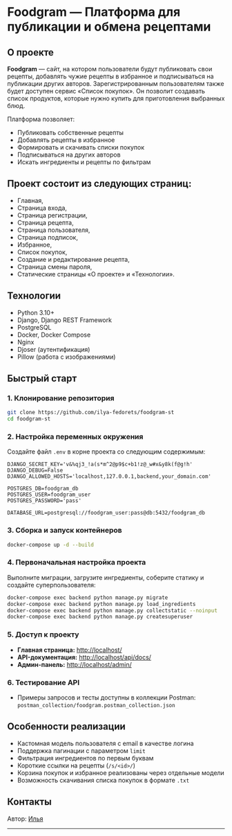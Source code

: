 # Foodgram — Платформа для публикации и обмена рецептами

## О проекте

**Foodgram** — сайт, на котором пользователи будут публиковать свои рецепты, добавлять чужие рецепты в избранное и подписываться на публикации других авторов. Зарегистрированным пользователям также будет доступен сервис «Список покупок». Он позволит создавать список продуктов, которые нужно купить для приготовления выбранных блюд.

Платформа позволяет:
- Публиковать собственные рецепты
- Добавлять рецепты в избранное
- Формировать и скачивать списки покупок
- Подписываться на других авторов
- Искать ингредиенты и рецепты по фильтрам

## Проект состоит из следующих страниц:
- Главная,
- Страница входа,
- Страница регистрации,
- Страница рецепта,
- Страница пользователя,
- Страница подписок,
- Избранное,
- Список покупок,
- Создание и редактирование рецепта,
- Страница смены пароля,
- Статические страницы «О проекте» и «Технологии».

## Технологии

- Python 3.10+
- Django, Django REST Framework
- PostgreSQL
- Docker, Docker Compose
- Nginx
- Djoser (аутентификация)
- Pillow (работа с изображениями)

## Быстрый старт

### 1. Клонирование репозитория

```sh
git clone https://github.com/ilya-fedorets/foodgram-st
cd foodgram-st
```

### 2. Настройка переменных окружения

Создайте файл `.env` в корне проекта со следующим содержимым:

```env
DJANGO_SECRET_KEY='v&%qj3_!a(s*m^2@p9$c+b1!z@_w#x&y8k(f@g!h'
DJANGO_DEBUG=False
DJANGO_ALLOWED_HOSTS='localhost,127.0.0.1,backend,your_domain.com'

POSTGRES_DB=foodgram_db
POSTGRES_USER=foodgram_user
POSTGRES_PASSWORD='pass'

DATABASE_URL=postgresql://foodgram_user:pass@db:5432/foodgram_db
```

### 3. Сборка и запуск контейнеров

```sh
docker-compose up -d --build
```

### 4. Первоначальная настройка проекта

Выполните миграции, загрузите ингредиенты, соберите статику и создайте суперпользователя:

```sh
docker-compose exec backend python manage.py migrate
docker-compose exec backend python manage.py load_ingredients
docker-compose exec backend python manage.py collectstatic --noinput
docker-compose exec backend python manage.py createsuperuser
```

### 5. Доступ к проекту

- **Главная страница:** [http://localhost/](http://localhost/)
- **API-документация:** [http://localhost/api/docs/](http://localhost/api/docs/)
- **Админ-панель:** [http://localhost/admin/](http://localhost/admin/)

### 6. Тестирование API

- Примеры запросов и тесты доступны в коллекции Postman:
  `postman_collection/foodgram.postman_collection.json`

## Особенности реализации

- Кастомная модель пользователя с email в качестве логина
- Поддержка пагинации с параметром `limit`
- Фильтрация ингредиентов по первым буквам
- Короткие ссылки на рецепты (`/s/<id>/`)
- Корзина покупок и избранное реализованы через отдельные модели
- Возможность скачивания списка покупок в формате `.txt`

## Контакты

Автор: [Илья](https://github.com/ilya-fedorets)

---

